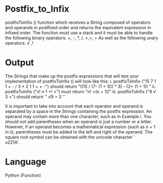 # Postfix_to_Infix
postfixToInfix () function which receives a String composed of operators and operands in postfixed order and returns the equivalent expression in infixed order. The function must use a stack and it must be able to handle the following binary operators:
+, -, *, /, <,>, =
As well as the following unary operators: √ ,!

# Output 
The Strings that make up the postfix expressions that will test your implementation of postfixToInfix
() will look like this:
i. postfixToInfix ("15 7 1 1 + - / 3 * 2 1 1 + + -") should return "((15 / (7- (1 + 1))) * 3) - (2+ (1 + 1)) "
ii. postfixToInfix ("n! n 1 +! <") must return "n! <(n + 1)!"
iii. postfixToInfix ("9 √ 3 =") should return '' √9 = 3 ''

It is important to take into account that each operator and operand is separated by a space in the
Strings containing the postfix expression. An operand may contain more than one character, such as in
Example i. You should not add parentheses when an operand is just a number or a letter. However, if
an operand becomes a mathematical expression (such as n + 1 in ii), parentheses must be added to
the left and right of the operand. The square root symbol can be obtained with the unicode character '\
u221A'.

# Language 
Python (Function)
